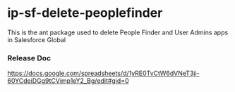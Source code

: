 # ip-sf-delete-peoplefinder
This is the ant package used to delete People Finder and User Admins apps in Salesforce Global

### Release Doc
https://docs.google.com/spreadsheets/d/1yRE0TvCtW6dVNeT3ji-60YCdeiDGg9tCVimp1eY2_Bg/edit#gid=0
